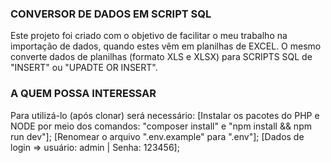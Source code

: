 ### CONVERSOR DE DADOS EM SCRIPT SQL

Este projeto foi criado com o objetivo de facilitar o meu trabalho na importação de dados, quando estes vêm em planilhas de EXCEL. O mesmo converte dados de planilhas (formato XLS e XLSX) para SCRIPTS SQL de "INSERT" ou "UPADTE OR INSERT". 

### A QUEM POSSA INTERESSAR

Para utilizá-lo (após clonar) será necessário:
[Instalar os pacotes do PHP e NODE por meio dos comandos: "composer install" e "npm install && npm run dev"];
[Renomear o arquivo ".env.example" para ".env"];
[Dados de login => usuário: admin | Senha: 123456];